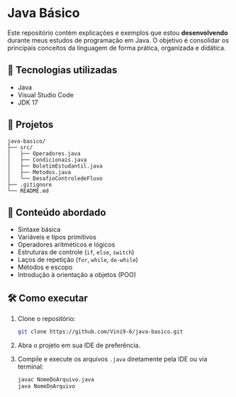 # Java Básico

Este repositório contém explicações e exemplos que estou **desenvolvendo** durante meus estudos de programação em Java. O objetivo é consolidar os principais conceitos da linguagem de forma prática, organizada e didática.

## 🚀 Tecnologias utilizadas

- Java
- Visual Studio Code
- JDK 17

## 📂 Projetos

```
java-basico/
├── src/
│   ├── Operadores.java
│   ├── Condicionais.java
│   ├── BoletimEstudantil.java
│   ├── Metodos.java
│   └── DesafioControledeFluxo
├── .gitignore
└── README.md
```

## 📘 Conteúdo abordado

- Sintaxe básica
- Variáveis e tipos primitivos
- Operadores aritméticos e lógicos
- Estruturas de controle (`if`, `else`, `switch`)
- Laços de repetição (`for`, `while`, `do-while`)
- Métodos e escopo
- Introdução à orientação a objetos (POO)

## 🛠️ Como executar

1. Clone o repositório:
   ```bash
   git clone https://github.com/Vini9-6/java-basico.git
   ```

2. Abra o projeto em sua IDE de preferência.

3. Compile e execute os arquivos `.java` diretamente pela IDE ou via terminal:
   ```bash
   javac NomeDoArquivo.java
   java NomeDoArquivo
   ```

